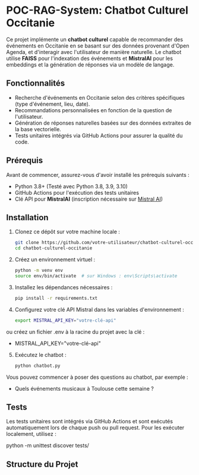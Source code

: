 # POC-RAG-System: Chatbot Culturel Occitanie

Ce projet implémente un **chatbot culturel** capable de recommander des événements en Occitanie en se basant sur des données provenant d'Open Agenda, et d'interagir avec l'utilisateur de manière naturelle. Le chatbot utilise **FAISS** pour l'indexation des événements et **MistralAI** pour les embeddings et la génération de réponses via un modèle de langage.

## Fonctionnalités

- Recherche d'événements en Occitanie selon des critères spécifiques (type d'événement, lieu, date).
- Recommandations personnalisées en fonction de la question de l'utilisateur.
- Génération de réponses naturelles basées sur des données extraites de la base vectorielle.
- Tests unitaires intégrés via GitHub Actions pour assurer la qualité du code.

## Prérequis

Avant de commencer, assurez-vous d'avoir installé les prérequis suivants :

- Python 3.8+ (Testé avec Python 3.8, 3.9, 3.10)
- GitHub Actions pour l'exécution des tests unitaires
- Clé API pour **MistralAI** (inscription nécessaire sur [Mistral AI](https://mistral.ai))

## Installation

1. Clonez ce dépôt sur votre machine locale :

   ```bash
   git clone https://github.com/votre-utilisateur/chatbot-culturel-occitanie.git
   cd chatbot-culturel-occitanie

2. Créez un environnement virtuel :

   ```bash
   python -m venv env
   source env/bin/activate  # sur Windows : env\Scripts\activate

3. Installez les dépendances nécessaires :

   ```bash
   pip install -r requirements.txt

4. Configurez votre clé API Mistral dans les variables d'environnement :

   ```bash
   export MISTRAL_API_KEY="votre-clé-api"

ou créez un fichier .env à la racine du projet avec la clé :

   - MISTRAL_API_KEY="votre-clé-api"


5. Exécutez le chatbot :

   ```bash
   python chatbot.py

Vous pouvez commencer à poser des questions au chatbot, par exemple :

   - Quels événements musicaux à Toulouse cette semaine ?

## Tests

Les tests unitaires sont intégrés via GitHub Actions et sont exécutés automatiquement lors de chaque push ou pull request. Pour les exécuter localement, utilisez :


   python -m unittest discover tests/




## Structure du Projet

